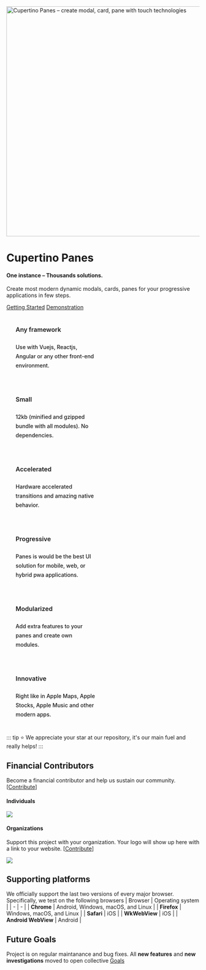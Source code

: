 <style lang="css">
    .index-logo {
        display: flex;
        justify-content: center;
    }

    html:not(.dark) .index-logo img.dark {
        display: none;  
    }

    html.dark .index-logo img.light {
        display: none;
    }

    .VPFeatures.VPHomeFeatures .title {
        border-top: 0;
        padding-top: 0;
        margin-top: 0;
    }

    .VPFeatures.VPHomeFeatures .details {
        margin-bottom: 0;
    }
</style>

<div class="index-logo">
     <img class="light" alt="Cupertino Panes – create modal, card, pane with touch technologies" 
        src="/logo.jpg" width="600" />
     <img class="dark" alt="Cupertino Panes – create modal, card, pane with touch technologies" 
        src="/logo-dark.png" width="600" />
</div>

# Cupertino Panes
#### One instance – Thousands solutions.
Create most modern dynamic modals, cards, panes for your progressive applications in few steps. 


<a class="VPButton medium brand" href="/getting-started" >Getting Started</a>
<a class="VPButton medium brand" href="/demonstration" >Demonstration</a>

<style lang="css">
    .VPFeatures.VPHomeFeatures .container {
        margin: 0 auto;
        max-width: 1152px;
    }

    .VPFeatures.VPHomeFeatures .container .items {
        display: flex;
        flex-wrap: wrap;
        margin: -8px;
    }

    .VPFeatures.VPHomeFeatures .container .items .item.grid-2 {
        padding: 8px;
        width: 100%;
    }

    @media (min-width: 768px) {
        .VPFeatures.VPHomeFeatures .container .items .item.grid-2 {
            width: calc(100% / 2);
        }
    }

    @media (min-width: 640px) {
        .VPFeatures.VPHomeFeatures .container .items .item.grid-2 {
            width: calc(100% / 2);
        }
    }

    .VPFeatures.VPHomeFeatures .container .items .item article {
        border: 1px solid var(--vp-c-bg-soft);
        border-radius: 12px;
        padding: 24px;
        height: 100%;
        background-color: var(--vp-c-bg-soft);
    }
    
    .VPFeatures.VPHomeFeatures .container .items .item article .title {
        line-height: 24px;
        font-size: 16px;
        font-weight: 600;
    }

    .VPFeatures.VPHomeFeatures .container .items .item article .details {
        padding-top: 8px;
        line-height: 24px;
        font-size: 14px;
        font-weight: 500;
        color: var(--vp-c-text-2);
    }
</style>
<div class="VPFeatures VPHomeFeatures">
    <div class="container">
        <div class="items">
            <!-- Item -->
            <div class="item grid-2">
                <article class="VPFeature">
                    <h2 class="title">Any framework</h2>
                    <p class="details">Use with Vuejs, Reactjs, Angular or any other front-end environment.</p>
                </article>
            </div>
            <!-- Item -->
            <div class="item grid-2">
                <article class="VPFeature">
                    <h2 class="title">Small</h2>
                    <p class="details">12kb (minified and gzipped bundle with all modules). No dependencies.</p>
                </article>
            </div>
            <!-- Item -->
            <div class="item grid-2">
                <article class="VPFeature">
                    <h2 class="title">Accelerated</h2>
                    <p class="details">Hardware accelerated transitions and amazing native behavior.</p>
                </article>
            </div>
            <!-- Item -->
            <div class="item grid-2">
                <article class="VPFeature">
                    <h2 class="title">Progressive</h2>
                    <p class="details">Panes is would be the best UI solution for mobile, web, or hybrid pwa applications.</p>
                </article>
            </div>
            <!-- Item -->
            <div class="item grid-2">
                <article class="VPFeature">
                    <h2 class="title">Modularized</h2>
                    <p class="details">Add extra features to your panes and create own modules.</p>
                </article>
            </div>
            <!-- Item -->
            <div class="item grid-2">
                <article class="VPFeature">
                    <h2 class="title">Innovative</h2>
                    <p class="details">Right like in Apple Maps, Apple Stocks, Apple Music and other modern apps.</p>
                </article>
            </div>
        </div>
    </div>
</div>


::: tip
⭐ We appreciate your star at our repository, it's our main fuel and really helps!
:::

## Financial Contributors

Become a financial contributor and help us sustain our community. [[Contribute](https://opencollective.com/cupertino-pane/contribute)]

#### Individuals

<a href="https://opencollective.com/cupertino-pane"><img src="https://opencollective.com/cupertino-pane/individuals.svg?width=890"></a>

#### Organizations

Support this project with your organization. Your logo will show up here with a link to your website. [[Contribute](https://opencollective.com/cupertino-pane/contribute)]

<a href="https://opencollective.com/cupertino-pane"><img src="https://opencollective.com/cupertino-pane/organizations.svg?width=890"></a>

## Supporting platforms
We officially support the last two versions of every major browser. Specifically, we test on the following browsers
| Browser | Operating system |
| - | - |
| **Chrome** | Android, Windows, macOS, and Linux |
| **Firefox** | Windows, macOS, and Linux |
| **Safari** | iOS |
| **WkWebView** | iOS |
| **Android WebView** | Android |


## Future Goals
Project is on regular maintanance and bug fixes. 
All **new features** and **new investigations** moved to open collective [Goals](https://opencollective.com/cupertino-pane/conversations/all-goals-and-featured-packages-o60ddaqg)
